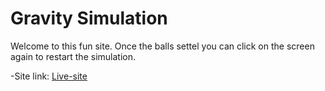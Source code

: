 # Gravity Simulation

 Welcome to this fun site. Once the balls settel you can click on the screen again to restart the simulation.

-Site link: [Live-site](https://www.example.com)
